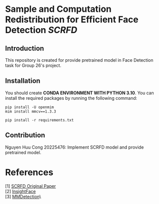 # Sample and Computation Redistribution for Efficient Face Detection *SCRFD*
## Introduction
This repository is created for provide pretrained model in Face Detection task for Group 26's project.
## Installation
You should create **CONDA ENVIRONMENT WITH PYTHON 3.10**. You can install the required packages by running the following command:
```
pip install -U openmim
mim install mmcv==1.3.3
```
```
pip install -r requirements.txt
```
## Contribution
Nguyen Huu Cong 20225476: Implement SCRFD model and provide pretrained model.
# References
[1] [SCRFD Original Paper](https://arxiv.org/pdf/2105.04714)\
[2] [InsightFace](https://github.com/deepinsight/insightface/tree/master)\
[3] [MMDetection](https://github.com/open-mmlab/mmcv)\
